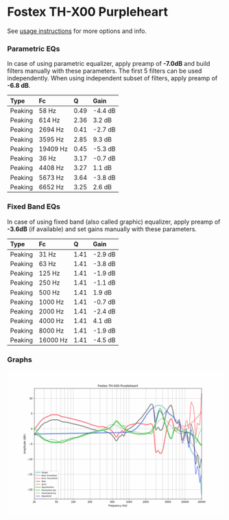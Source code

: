 # Fostex TH-X00 Purpleheart
See [usage instructions](https://github.com/jaakkopasanen/AutoEq#usage) for more options and info.

### Parametric EQs
In case of using parametric equalizer, apply preamp of **-7.0dB** and build filters manually
with these parameters. The first 5 filters can be used independently.
When using independent subset of filters, apply preamp of **-6.8 dB**.

| Type    | Fc       |    Q | Gain    |
|:--------|:---------|:-----|:--------|
| Peaking | 58 Hz    | 0.49 | -4.4 dB |
| Peaking | 614 Hz   | 2.36 | 3.2 dB  |
| Peaking | 2694 Hz  | 0.41 | -2.7 dB |
| Peaking | 3595 Hz  | 2.85 | 9.3 dB  |
| Peaking | 19409 Hz | 0.45 | -5.3 dB |
| Peaking | 36 Hz    | 3.17 | -0.7 dB |
| Peaking | 4408 Hz  | 3.27 | 1.1 dB  |
| Peaking | 5673 Hz  | 3.64 | -3.8 dB |
| Peaking | 6652 Hz  | 3.25 | 2.6 dB  |

### Fixed Band EQs
In case of using fixed band (also called graphic) equalizer, apply preamp of **-3.6dB**
(if available) and set gains manually with these parameters.

| Type    | Fc       |    Q | Gain    |
|:--------|:---------|:-----|:--------|
| Peaking | 31 Hz    | 1.41 | -2.9 dB |
| Peaking | 63 Hz    | 1.41 | -3.8 dB |
| Peaking | 125 Hz   | 1.41 | -1.9 dB |
| Peaking | 250 Hz   | 1.41 | -1.1 dB |
| Peaking | 500 Hz   | 1.41 | 1.9 dB  |
| Peaking | 1000 Hz  | 1.41 | -0.7 dB |
| Peaking | 2000 Hz  | 1.41 | -2.4 dB |
| Peaking | 4000 Hz  | 1.41 | 4.1 dB  |
| Peaking | 8000 Hz  | 1.41 | -1.9 dB |
| Peaking | 16000 Hz | 1.41 | -4.5 dB |

### Graphs
![](./Fostex%20TH-X00%20Purpleheart.png)